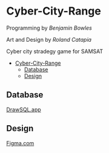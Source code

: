 # Cyber-City-Range

Programming by *Benjamin Bowles*

Art and Design by *Roland Catapia*

Cyber city stradegy game for SAMSAT

- [Cyber-City-Range](#cyber-city-range)
  - [Database](#database)
  - [Design](#design)


## Database
[DrawSQL.app](https://drawsql.app/teams/holeinonestudios/diagrams/cybercity)

## Design
[Figma.com](https://www.figma.com/file/mn40OqTiIRspf0wprOv92w/Cyber-City-Range?node-id=0%3A1&t=ArfQfiEURLy880xD-1)
